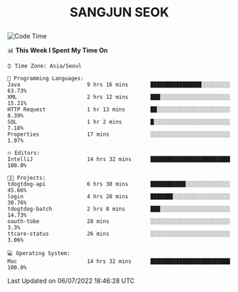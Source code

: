 <h1>
 <p align="center">
   SANGJUN SEOK
 </p>
</h1>

<!--START_SECTION:waka-->
![Code Time](http://img.shields.io/badge/Code%20Time-0%20secs-blue)

📊 **This Week I Spent My Time On** 

```text
⌚︎ Time Zone: Asia/Seoul

💬 Programming Languages: 
Java                     9 hrs 16 mins       ████████████████░░░░░░░░░   63.73% 
XML                      2 hrs 12 mins       ███░░░░░░░░░░░░░░░░░░░░░░   15.21% 
HTTP Request             1 hr 13 mins        ██░░░░░░░░░░░░░░░░░░░░░░░   8.39% 
SQL                      1 hr 2 mins         █░░░░░░░░░░░░░░░░░░░░░░░░   7.18% 
Properties               17 mins             ░░░░░░░░░░░░░░░░░░░░░░░░░   1.97%

🔥 Editors: 
IntelliJ                 14 hrs 32 mins      █████████████████████████   100.0%

🐱‍💻 Projects: 
tdogtdog-api             6 hrs 38 mins       ███████████░░░░░░░░░░░░░░   45.66% 
login                    4 hrs 28 mins       ███████░░░░░░░░░░░░░░░░░░   30.76% 
tdogtdog-batch           2 hrs 8 mins        ███░░░░░░░░░░░░░░░░░░░░░░   14.73% 
oauth-tobe               28 mins             ░░░░░░░░░░░░░░░░░░░░░░░░░   3.3% 
ttcare-status            26 mins             ░░░░░░░░░░░░░░░░░░░░░░░░░   3.06%

💻 Operating System: 
Mac                      14 hrs 32 mins      █████████████████████████   100.0%

```


 Last Updated on 06/07/2022 18:46:28 UTC
<!--END_SECTION:waka-->
